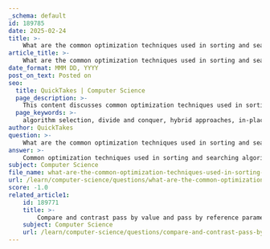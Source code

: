 ```yaml
---
_schema: default
id: 189785
date: 2025-02-24
title: >-
    What are the common optimization techniques used in sorting and searching algorithms?
article_title: >-
    What are the common optimization techniques used in sorting and searching algorithms?
date_format: MMM DD, YYYY
post_on_text: Posted on
seo:
  title: QuickTakes | Computer Science
  page_description: >-
    This content discusses common optimization techniques used in sorting and searching algorithms, including algorithm selection, divide and conquer strategies, hybrid approaches, in-place sorting, and more that enhance performance and efficiency.
  page_keywords: >-
    algorithm selection, divide and conquer, hybrid approaches, in-place sorting, loop unrolling, eliminating redundant comparisons, efficient data structures, caching, memoization, parallel processing, tail recursion optimization
author: QuickTakes
question: >-
    What are the common optimization techniques used in sorting and searching algorithms?
answer: >-
    Common optimization techniques used in sorting and searching algorithms include:\n\n1. **Algorithm Selection**: Choosing the right algorithm based on the data characteristics and size is crucial. For example, Quick Sort is generally faster for large datasets, while Insertion Sort can be more efficient for small or nearly sorted datasets.\n\n2. **Divide and Conquer**: Many efficient sorting algorithms, such as Merge Sort and Quick Sort, use the divide-and-conquer strategy. This involves breaking the problem into smaller subproblems, solving them independently, and combining the results.\n\n3. **Hybrid Approaches**: Combining different algorithms can lead to better performance. For instance, Timsort, used in Python's built-in sort, combines Merge Sort and Insertion Sort to optimize performance on real-world data.\n\n4. **In-place Sorting**: Algorithms like Quick Sort and Heap Sort are in-place, meaning they require only a small, constant amount of additional storage space. This reduces memory overhead compared to algorithms like Merge Sort, which require additional arrays.\n\n5. **Loop Unrolling**: This technique involves reducing the number of iterations in loops by performing multiple operations within a single iteration. This can lead to fewer branch instructions and improved cache performance.\n\n6. **Eliminating Redundant Comparisons**: In sorting algorithms, especially those like Bubble Sort, optimizing the number of comparisons can significantly reduce execution time. For example, if no swaps occur during a pass, the algorithm can terminate early.\n\n7. **Using Efficient Data Structures**: For searching algorithms, using data structures like hash tables or balanced trees (e.g., AVL trees, Red-Black trees) can improve search times. For example, binary search on a sorted array has a time complexity of $O(\log n)$, while linear search has a time complexity of $O(n)$.\n\n8. **Caching and Memoization**: In recursive algorithms, caching results of expensive function calls can save time on repeated calculations. This is particularly useful in algorithms that involve overlapping subproblems, such as in some sorting or searching scenarios.\n\n9. **Parallel Processing**: For large datasets, parallelizing sorting algorithms (like Parallel Merge Sort) can significantly reduce execution time by utilizing multiple processors.\n\n10. **Tail Recursion Optimization**: In recursive algorithms, converting tail-recursive calls into iterative loops can help reduce the overhead of function calls and stack usage.\n\nBy applying these optimization techniques, the performance of sorting and searching algorithms can be significantly enhanced, leading to faster execution times and reduced resource consumption.
subject: Computer Science
file_name: what-are-the-common-optimization-techniques-used-in-sorting-and-searching-algorithms.md
url: /learn/computer-science/questions/what-are-the-common-optimization-techniques-used-in-sorting-and-searching-algorithms
score: -1.0
related_article1:
    id: 189771
    title: >-
        Compare and contrast pass by value and pass by reference parameter passing methods.
    subject: Computer Science
    url: /learn/computer-science/questions/compare-and-contrast-pass-by-value-and-pass-by-reference-parameter-passing-methods
---
```


&nbsp;
